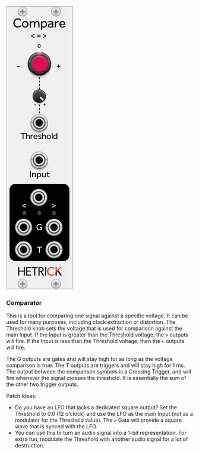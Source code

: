 ![Module](../Images/Modules/Compare.png)

### Comparator
This is a tool for comparing one signal against a specific voltage. It can be used for many purposes, including clock extraction or distortion. The Threshold knob sets the voltage that is used for comparison against the main Input. If the Input is greater than the Threshold voltage, the `>` outputs will fire. If the Input is less than the Threshold voltage, then the `<` outputs will fire.

The G outputs are gates and will stay high for as long as the voltage comparison is true. The T outputs are triggers and will stay high for 1 ms. The output between the comparison symbols is a Crossing Trigger, and will fire whenever the signal crosses the threshold. It is essentially the sum of the other two trigger outputs.

Patch Ideas:
- Do you have an LFO that lacks a dedicated square output? Set the Threshold to 0.0 (12 o'clock) and use the LFO as the main Input (not as a modulator for the Threshold value). The `>` Gate will provide a square wave that is synced with the LFO.
- You can use this to turn an audio signal into a 1-bit representation. For extra fun, modulate the Threshold with another audio signal for a lot of destruction.
